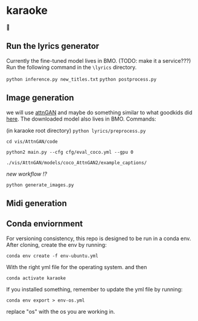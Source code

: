 # karaoke
🎵

## Run the lyrics generator
Currently the fine-tuned model lives in BMO. (TODO: make it a service???) Run the following command in the `\lyrics` directory.

`python inference.py new_titles.txt`
`python postprocess.py`

## Image generation

we will use [attnGAN](https://arxiv.org/pdf/1711.10485.pdf) and maybe do something similar to what goodkids did [here](https://neurips2019creativity.github.io/doc/Text%20Conditional%20Lyric%20Video%20Generation.pdf). The downloaded model also lives in BMO. Commands:

(in karaoke root directory) `python lyrics/preprocess.py`

`cd vis/AttnGAN/code`

`python2 main.py --cfg cfg/eval_coco.yml --gpu 0`

`./vis/AttnGAN/models/coco_AttnGAN2/example_captions/`

_new workflow !?_

`python generate_images.py`


## Midi generation

## Conda enviornment
For versioning consistency, this repo is designed to be run in a conda env.
After cloning, create the env by running:

`conda env create -f env-ubuntu.yml`

With the right yml file for the operating system. and then

`conda activate karaoke`

If you installed something, remember to update the yml file by running:

`conda env export > env-os.yml`

replace "os" with the os you are working in. 
